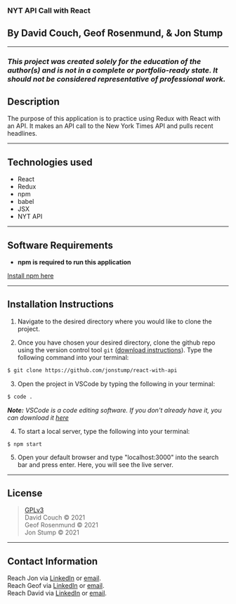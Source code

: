 ### NYT API Call with React

## By David Couch, Geof Rosenmund, & Jon Stump

---

### _This project was created solely for the education of the author(s) and is not in a complete or portfolio-ready state. It should not be considered representative of professional work._

## Description

The purpose of this application is to practice using Redux with React with an API. It makes an API call to the New York Times API and pulls recent headlines.

---

## Technologies used

- React
- Redux
- npm
- babel
- JSX
- NYT API

---

## Software Requirements

- **npm is required to run this application**

<a href="https://www.npmjs.com/get-npm">Install npm here</a>

---

## Installation Instructions

1. Navigate to the desired directory where you would like to clone the project.

2. Once you have chosen your desired directory, clone the github repo using the version control tool `git` (<a href="https://www.learnhowtoprogram.com/introduction-to-programming/getting-started-with-intro-to-programming/git-and-github">download instructions</a>). Type the following command into your terminal:

```bash
$ git clone https://github.com/jonstump/react-with-api
```

3. Open the project in VSCode by typing the following in your terminal:

```bash
$ code .
```

_**Note:** VSCode is a code editing software. If you don't already have it, you can download it <a href="https://code.visualstudio.com/">here</a>_

4. To start a local server, type the following into your terminal:

```
$ npm start
```

5. Open your default browser and type "localhost:3000" into the search bar and press enter. Here, you will see the live server.

---

## License

> [GPLv3](/LICENSE)\
> David Couch &copy; 2021  
> Geof Rosenmund &copy; 2021  
> Jon Stump &copy; 2021

---

## Contact Information

Reach Jon via <a href="https://www.linkedin.com/in/jonstump/" target="_blank">LinkedIn</a> or <a href="mailto:jmstump@gmail.com" target="_blank">email</a></li>.\
Reach Geof via <a href="https://www.linkedin.com/in/grosenmund" target="_blank">LinkedIn</a> or <a href="mailto:geof.rosenmunds.email@gmail.com" target="_blank">email</a></li>.\
Reach David via <a href="https://www.linkedin.com/in/dcouch440" target="_blank">LinkedIn</a> or <a href="dcouch440@gmail.com" target="_blank">email</a></li>.
